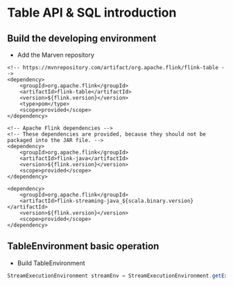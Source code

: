 # Table API & SQL introduction
## Build the developing environment
* Add the Marven repository
```
<!-- https://mvnrepository.com/artifact/org.apache.flink/flink-table -->
<dependency>
    <groupId>org.apache.flink</groupId>
    <artifactId>flink-table</artifactId>
    <version>${flink.version}</version>
    <type>pom</type>
    <scope>provided</scope>
</dependency>

<!-- Apache Flink dependencies -->
<!-- These dependencies are provided, because they should not be packaged into the JAR file. -->
<dependency>
	<groupId>org.apache.flink</groupId>
	<artifactId>flink-java</artifactId>
	<version>${flink.version}</version>
	<scope>provided</scope>
</dependency>

<dependency>
	<groupId>org.apache.flink</groupId>
	<artifactId>flink-streaming-java_${scala.binary.version}</artifactId>
	<version>${flink.version}</version>
	<scope>provided</scope>
</dependency>
``` 
## TableEnvironment basic operation
* Build TableEnvironment
```java
StreamExecutionEnvironment streamEnv = StreamExecutionEnvironment.getExecutionEnvironment();

```
